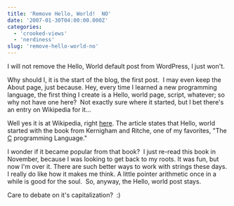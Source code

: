 ```yaml
---
title: 'Remove Hello, World!  NO'
date: '2007-01-30T04:00:00.000Z'
categories:
  - 'crooked-views'
  - 'nerdiness'
slug: 'remove-hello-world-no'
---
```


I will not remove the Hello, World default post from WordPress, I just won't.

Why should I, it is the start of the blog, the first post.  I may even keep the About page, just because. Hey, every time I learned a new programming language, the first thing I create is a Hello, world page, script, whatever; so why not have one here?  Not exactly sure where it started, but I bet there's an entry on Wikipedia for it...

Well yes it is at Wikipedia, right [here](http://en.wikipedia.org/wiki/Hello%2C_world). The article states that Hello, world started with the book from Kernigham and Ritche, one of my favorites, "The [C](http://cm.bell-labs.com/cm/cs/cbook/) programming Language."

I wonder if it became popular from that book?  I just re-read this book in November, because I was looking to get back to my roots. It was fun, but now I'm over it. There are such better ways to work with strings these days. I really do like how it makes me think. A little pointer arithmetic once in a while is good for the soul.  So, anyway, the Hello, world post stays.

Care to debate on it's capitalization?  :)
